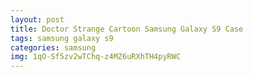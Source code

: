```yaml
---
layout: post
title: Doctor Strange Cartoon Samsung Galaxy S9 Case
tags: samsung galaxy s9
categories: samsung
img: 1qO-Sf5zv2wTChq-z4MZ6uRXhTH4pyRWC
---
```

